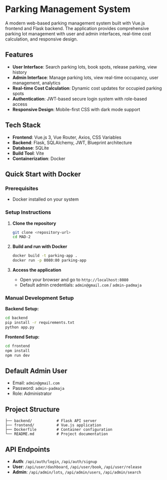 # Parking Management System

A modern web-based parking management system built with Vue.js frontend and Flask backend. The application provides comprehensive parking lot management with user and admin interfaces, real-time cost calculation, and responsive design.

## Features

- **User Interface**: Search parking lots, book spots, release parking, view history
- **Admin Interface**: Manage parking lots, view real-time occupancy, user management, analytics
- **Real-time Cost Calculation**: Dynamic cost updates for occupied parking spots
- **Authentication**: JWT-based secure login system with role-based access
- **Responsive Design**: Mobile-first CSS with dark mode support

## Tech Stack

- **Frontend**: Vue.js 3, Vue Router, Axios, CSS Variables
- **Backend**: Flask, SQLAlchemy, JWT, Blueprint architecture
- **Database**: SQLite
- **Build Tool**: Vite
- **Containerization**: Docker

## Quick Start with Docker

### Prerequisites
- Docker installed on your system

### Setup Instructions

1. **Clone the repository**
   ```bash
   git clone <repository-url>
   cd MAD-2
   ```

2. **Build and run with Docker**
   ```bash
   docker build -t parking-app .
   docker run -p 8080:80 parking-app
   ```

3. **Access the application**
   - Open your browser and go to `http://localhost:8080`
   - Default admin credentials: `admin@gmail.com` / `admin-padmaja`

### Manual Development Setup

**Backend Setup:**
```bash
cd backend
pip install -r requirements.txt
python app.py
```

**Frontend Setup:**
```bash
cd frontend
npm install
npm run dev
```

## Default Admin User

- Email: `admin@gmail.com`
- Password: `admin-padmaja`
- Role: Administrator

## Project Structure

```
├── backend/           # Flask API server
├── frontend/          # Vue.js application
├── Dockerfile         # Container configuration
└── README.md          # Project documentation
```

## API Endpoints

- **Auth**: `/api/auth/login`, `/api/auth/signup`
- **User**: `/api/user/dashboard`, `/api/user/book`, `/api/user/release`
- **Admin**: `/api/admin/lots`, `/api/admin/users`, `/api/admin/search`